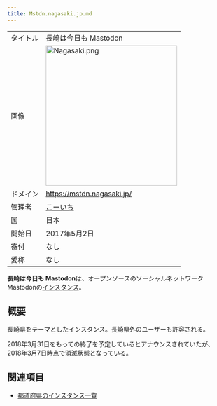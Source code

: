 ```yaml
---
title: Mstdn.nagasaki.jp.md
---
```

<div>

|          |                                                                                                                                                                                                            |
|----------|------------------------------------------------------------------------------------------------------------------------------------------------------------------------------------------------------------|
| タイトル | 長崎は今日も Mastodon                                                                                                                                                                                      |
| 画像     | [<img src="/images/thumb/c/c1/Nagasaki.png/300px-Nagasaki.png" srcset="/images/c/c1/Nagasaki.png 1.5x" width="300" height="320" alt="Nagasaki.png" />](/%E3%83%95%E3%82%A1%E3%82%A4%E3%83%AB:Nagasaki.png) |
| ドメイン | <a href="https://mstdn.nagasaki.jp/" rel="nofollow">https://mstdn.nagasaki.jp/</a>                                                                                                                         |
| 管理者   | <a href="https://mstdn.nagasaki.jp/@koichi" rel="nofollow">こーいち</a>                                                                                                                                    |
| 国       | 日本                                                                                                                                                                                                       |
| 開始日   | 2017年5月2日                                                                                                                                                                                               |
| 寄付     | なし                                                                                                                                                                                                       |
| 愛称     | なし                                                                                                                                                                                                       |

**長崎は今日も Mastodon**は、オープンソースのソーシャルネットワークMastodonの[インスタンス](/%E3%82%A4%E3%83%B3%E3%82%B9%E3%82%BF%E3%83%B3%E3%82%B9 "インスタンス")。

## 概要

長崎県をテーマとしたインスタンス。長崎県外のユーザーも許容される。

2018年3月31日をもっての終了を予定しているとアナウンスされていたが、2018年3月7日時点で消滅状態となっている。

## 関連項目

-   [都道府県のインスタンス一覧](/%E9%83%BD%E9%81%93%E5%BA%9C%E7%9C%8C%E3%81%AE%E3%82%A4%E3%83%B3%E3%82%B9%E3%82%BF%E3%83%B3%E3%82%B9%E4%B8%80%E8%A6%A7 "都道府県のインスタンス一覧")

</div>
